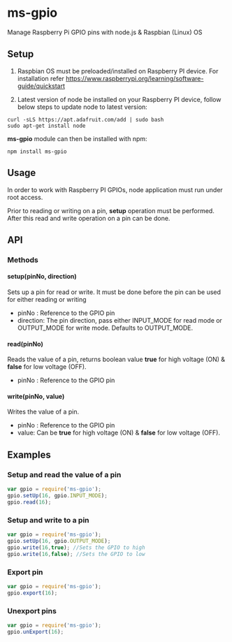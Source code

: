 ms-gpio
==========

Manage Raspberry Pi GPIO pins with node.js & Raspbian (Linux) OS

## Setup

1. Raspbian OS must be preloaded/installed on Raspberry PI device. For installation refer https://www.raspberrypi.org/learning/software-guide/quickstart

2. Latest version of node be installed on your Raspberry PI device, follow below steps to update node to latest version:
```
curl -sLS https://apt.adafruit.com/add | sudo bash
sudo apt-get install node
```

**ms-gpio** module can then be installed with npm:
```
npm install ms-gpio
```

## Usage
In order to work with Raspberry PI GPIOs, node application must run under root access.

Prior to reading or writing on a pin, **setup** operation must be performed. After this read and write operation on a pin can be done.

## API

### Methods

#### setup(pinNo, direction)
Sets up a pin for read or write. It must be done before the pin can be used for either reading or writing
* pinNo : Reference to the GPIO pin
* direction: The pin direction, pass either INPUT_MODE for read mode or OUTPUT_MODE for write mode. Defaults to OUTPUT_MODE.

#### read(pinNo)
Reads the value of a pin, returns boolean value **true** for high voltage (ON) & **false** for low voltage (OFF).
* pinNo : Reference to the GPIO pin

#### write(pinNo, value)
Writes the value of a pin.
* pinNo : Reference to the GPIO pin
* value: Can be **true** for high voltage (ON) & **false** for low voltage (OFF).

## Examples

### Setup and read the value of a pin
```js
var gpio = require('ms-gpio');
gpio.setUp(16, gpio.INPUT_MODE);
gpio.read(16);
```

### Setup and write to a pin
```js
var gpio = require('ms-gpio');
gpio.setUp(16, gpio.OUTPUT_MODE);
gpio.write(16,true); //Sets the GPIO to high
gpio.write(16,false); //Sets the GPIO to low

```

### Export pin
```js
var gpio = require('ms-gpio');
gpio.export(16);
```

### Unexport pins
```js
var gpio = require('ms-gpio');
gpio.unExport(16);
```
